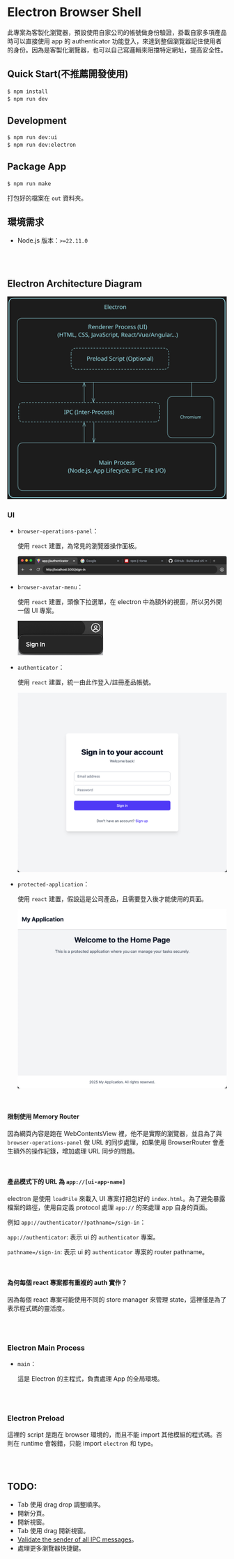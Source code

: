# Electron Browser Shell

此專案為客製化瀏覽器，預設使用自家公司的帳號做身份驗證，掛載自家多項產品時可以直接使用 app 的 authenticator 功能登入，來達到整個瀏覽器記住使用者的身份。因為是客製化瀏覽器，也可以自己寫邏輯來阻擋特定網址，提高安全性。

## Quick Start(不推薦開發使用)

```bash
$ npm install
$ npm run dev
```

## Development

```bash
$ npm run dev:ui
$ npm run dev:electron
```

## Package App

```bash
$ npm run make
```

打包好的檔案在 `out` 資料夾。

## 環境需求

- Node.js 版本：`>=22.11.0`

<br/><br/>

## Electron Architecture Diagram

![Electron Architecture Diagram](docs/images/architecture-diagram.svg)


### UI

- `browser-operations-panel`：
  
  使用 `react` 建置，為常見的瀏覽器操作面板。

  ![browser-operations-panel](docs/images/browser-operations-panel.png)

- `browser-avatar-menu`：

   使用 `react` 建置，頭像下拉選單，在 electron 中為額外的視窗，所以另外開一個 UI 專案。

  ![browser-avatar-menu](docs/images/browser-avatar-menu.png)

- `authenticator`：

  使用 `react` 建置，統一由此作登入/註冊產品帳號。

  ![authenticator](docs/images/authenticator-sign-in.png)

- `protected-application`：
   
   使用 `react` 建置，假設這是公司產品，且需要登入後才能使用的頁面。

  ![protected-application](docs/images/protected-application-home.png)

<br/>

#### 限制使用 Memory Router

因為網頁內容是跑在 WebContentsView 裡，他不是實際的瀏覽器，並且為了與 `browser-operations-panel` 做 URL 的同步處理，如果使用 BrowserRouter 會產生額外的操作紀錄，增加處理 URL 同步的問題。

<br/>

#### 產品模式下的 URL 為 `app://[ui-app-name]`

electron 是使用 `loadFile` 來載入 UI 專案打把包好的 `index.html`。為了避免暴露檔案的路徑，使用自定義 protocol 處理 `app://` 的來處理 app 自身的頁面。

例如 `app://authenticator/?pathname=/sign-in`：

`app://authenticator`: 表示 ui 的 `authenticator` 專案。

`pathname=/sign-in`: 表示 ui 的 `authenticator` 專案的 router pathname。

<br/>

#### 為何每個 react 專案都有重複的 auth 實作？

因為每個 react 專案可能使用不同的 store manager 來管理 state，這裡僅是為了表示程式碼的靈活度。

<br/><br/>

### Electron Main Process

- `main`：
  
  這是 Electron 的主程式，負責處理 App 的全局環境。

<br/><br/>

### Electron Preload

這裡的 script 是跑在 browser 環境的，而且不能 import 其他模組的程式碼。否則在 runtime 會報錯，只能 import `electron` 和 type。

<br/><br/>

## TODO:

- Tab 使用 drag drop 調整順序。
- 開新分頁。
- 開新視窗。
- Tab 使用 drag 開新視窗。
- [Validate the sender of all IPC messages](https://www.electronjs.org/docs/latest/tutorial/security#17-validate-the-sender-of-all-ipc-messages)。
- 處理更多瀏覽器快捷鍵。
